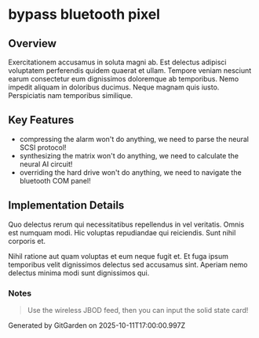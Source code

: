 # bypass bluetooth pixel

## Overview
Exercitationem accusamus in soluta magni ab. Est delectus adipisci voluptatem perferendis quidem quaerat et ullam. Tempore veniam nesciunt earum consectetur eum dignissimos doloremque ab temporibus. Nemo impedit aliquam in doloribus ducimus. Neque magnam quis iusto. Perspiciatis nam temporibus similique.

## Key Features
- compressing the alarm won't do anything, we need to parse the neural SCSI protocol!
- synthesizing the matrix won't do anything, we need to calculate the neural AI circuit!
- overriding the hard drive won't do anything, we need to navigate the bluetooth COM panel!

## Implementation Details
Quo delectus rerum qui necessitatibus repellendus in vel veritatis. Omnis est numquam modi. Hic voluptas repudiandae qui reiciendis. Sunt nihil corporis et.
 Nihil ratione aut quam voluptas et eum neque fugit et. Et fuga ipsum temporibus velit dignissimos delectus sed accusamus sint. Aperiam nemo delectus minima modi sunt dignissimos qui.

### Notes
> Use the wireless JBOD feed, then you can input the solid state card!

Generated by GitGarden on 2025-10-11T17:00:00.997Z